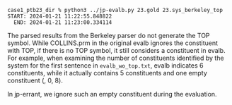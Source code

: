 ```
case1_ptb23_dir % python3 ../jp-evalb.py 23.gold 23.sys_berkeley_top
START: 2024-01-21 11:22:55.848822
  END: 2024-01-21 11:23:00.334114
```

The parsed results from the Berkeley parser do not generate the TOP symbol. While COLLINS.prm in the original evalb ignores the constituent with TOP, if there is no TOP symbol, it still considers a constituent in evalb. For example, when examining the number of constituents identified by the system for the first sentence in `evalb_wo_top.txt`, evalb indicates 6 constituents, while it actually contains 5 constituents and one empty constituent (, 0, 8).

In jp-errant, we ignore such an empty constituent during the evaluation.
